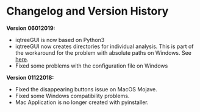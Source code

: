 Changelog and Version History
=========
**Version 06012019:**

- iqtreeGUI is now based on Python3
- iqtreeGUI now creates directories for individual analysis. This is part of the workaround for the problem with absolute paths on Windows. See [here](https://github.com/Cibiv/IQ-TREE/issues/92).
- Fixed some problems with the configuration file on Windows


**Version 01122018:**

- Fixed the disappearing buttons issue on MacOS Mojave.
- Fixed some Windows compatibility problems.
- Mac Application is no longer created with pyinstaller.
 

